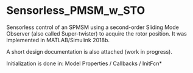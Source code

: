 # Sensorless_PMSM_w_STO
Sensorless control of an SPMSM using a second-order Sliding Mode Observer (also called Super-twister) to acquire the rotor position.
It was implemented in MATLAB/Simulink 2018b.

A short design documentation is also attached (work in progress).

Initialization is done in: Model Properties / Callbacks / InitFcn* 
